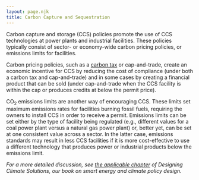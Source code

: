 ```yaml
---
layout: page.njk
title: Carbon Capture and Sequestration
---
```

Carbon capture and storage (CCS) policies promote the use of CCS technologies at power plants and industrial facilities.  These policies typically consist of sector- or economy-wide carbon pricing policies, or emissions limits for facilities.

Carbon pricing policies, such as a [carbon tax](/carbon-tax) or cap-and-trade, create an economic incentive for CCS by reducing the cost of compliance (under both a carbon tax and cap-and-trade) and in some cases by creating a financial product that can be sold (under cap-and-trade when the CCS facility is within the cap or produces credits at below the permit price).

CO<sub>2</sub> emissions limits are another way of encouraging CCS.  These limits set maximum emissions rates for facilities burning fossil fuels, requiring the owners to install CCS in order to receive a permit.  Emissions limits can be set either by the type of facility being regulated (e.g., different values for a coal power plant versus a natural gas power plant) or, better yet, can be set at one consistent value across a sector.  In the latter case, emissions standards may result in less CCS facilities if it is more cost-effective to use a different technology that produces power or industrial products below the emissions limit.

*For a more detailed discussion, see [the applicable chapter](/dcs/policies-for-a-post-2050-world/) of Designing Climate Solutions, our book on smart energy and climate policy design.*
